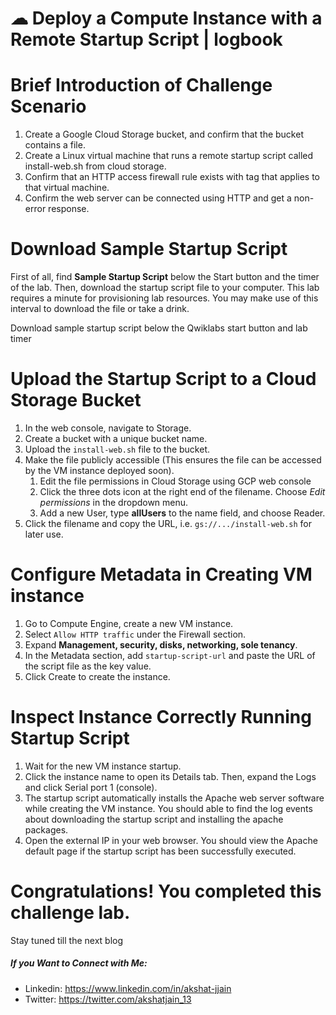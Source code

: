 # ☁ Deploy a Compute Instance with a Remote Startup Script | logbook
 

# Brief Introduction of Challenge Scenario

1. Create a Google Cloud Storage bucket, and confirm that the bucket contains a file.
2. Create a Linux virtual machine that runs a remote startup script called install-web.sh from cloud storage.
3. Confirm that an HTTP access firewall rule exists with tag that applies to that virtual machine.
4. Confirm the web server can be connected using HTTP and get a non-error response.

# Download Sample Startup Script
First of all, find **Sample Startup Script** below the Start button and the timer of the lab. Then, download the startup script file to your computer. This lab requires a minute for provisioning lab resources. You may make use of this interval to download the file or take a drink.

Download sample startup script below the Qwiklabs start button and lab timer
# Upload the Startup Script to a Cloud Storage Bucket
1. In the web console, navigate to Storage.
2. Create a bucket with a unique bucket name.
3. Upload the `install-web.sh` file to the bucket.
4. Make the file publicly accessible (This ensures the file can be accessed by the VM instance deployed soon).
   1. Edit the file permissions in Cloud Storage using GCP web console
   2. Click the three dots icon at the right end of the filename. Choose *Edit permissions* in the dropdown menu.
   3. Add a new User, type **allUsers** to the name field, and choose Reader.
5. Click the filename and copy the URL, i.e. `gs://.../install-web.sh` for later use.

# Configure Metadata in Creating VM instance

1. Go to Compute Engine, create a new VM instance.
2. Select `Allow HTTP traffic` under the Firewall section.
3. Expand **Management, security, disks, networking, sole tenancy**.
4. In the Metadata section, add `startup-script-url` and paste the URL of the script file as the key value.
5. Click Create to create the instance.

# Inspect Instance Correctly Running Startup Script

1. Wait for the new VM instance startup.
2. Click the instance name to open its Details tab. Then, expand the Logs and click Serial port 1 (console).
3. The startup script automatically installs the Apache web server software while creating the VM instance. You should able to find the log events about downloading the startup script and installing the apache packages.
4. Open the external IP in your web browser. You should view the Apache default page if the startup script has been successfully executed.


# Congratulations! You completed this challenge lab.
Stay tuned till the next blog
##### If you Want to Connect with Me:

- Linkedin: https://www.linkedin.com/in/akshat-jjain
- Twitter: https://twitter.com/akshatjain_13


